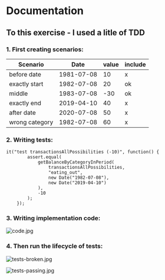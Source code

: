 # Documentation 
## To this exercise - I used a litle of TDD
### 1. First creating  scenarios:
Scenario  | Date | value | include
------------- | -------------|--|--
before date  |  1981-07-08 | 10 | x
exactly start |  1982-07-08 | 20 | ok
middle  |  1983-07-08 | -30 | ok
exactly end  |  2019-04-10 | 40 | x
after date  |  2020-07-08 | 50 | x
wrong category  |  1982-07-08 | 60 | x

### 2. Writing tests:
```
it("test transactionsAllPossibilities (-10)", function() {
		assert.equal(
			getBalanceByCategoryInPeriod(
				transactionsAllPossibilities,
				"eating_out",
				new Date("1982-07-08"),
				new Date("2019-04-10")
			),
			-10
		);
	});
```
### 3. Writing implementation code:

![code.jpg](https://github.com/williansmartins/test---javascript/blob/master/code.jpg)
### 4. Then run the lifecycle of tests:

![tests-broken.jpg](https://github.com/williansmartins/test---javascript/blob/master/tests-broken.jpg)


![tests-passing.jpg](https://github.com/williansmartins/test---javascript/blob/master/tests-passing.jpg)

